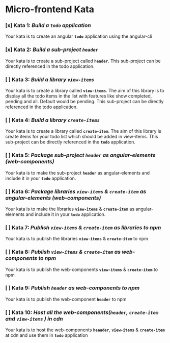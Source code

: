 # Micro-frontend Kata

### [x] Kata 1: _Build a `todo` application_

Your kata is to create an angular **`todo`** application using the angular-cli

### [x] Kata 2: _Build a sub-project `header`_

Your kata is to create a sub-project called **`header`**. This sub-project can be directly referenced in the todo application.

### [ ] Kata 3: _Build a library `view-items`_

Your kata is to create a library called **`view-items`**. The aim of this library is to display all the todo items in the list with features like show completed, pending and all. Default would be pending. This sub-project can be directly referenced in the todo application.

### [ ] Kata 4: _Build a library `create-items`_

Your kata is to create a library called **`create-item`**. The aim of this library is create items for your todo list which should be added in view-items. This sub-project can be directly referenced in the **`todo`** application.

### [ ] Kata 5: _Package sub-project `header` as angular-elements (web-components)_

Your kata is to make the sub-project **`header`** as angular-elements and include it in your **`todo`** application.

### [ ] Kata 6: _Package libraries `view-items` & `create-item` as angular-elements (web-components)_

Your kata is to make the libraries **`view-items`** & **`create-item`** as angular-elements and include it in your **`todo`** application.

### [ ] Kata 7: _Publish `view-items` & `create-item` as libraries to npm_

Your kata is to publish the libraries **`view-items`** & **`create-item`** to npm

### [ ] Kata 8: _Publish `view-items` & `create-item` as web-components to npm_

Your kata is to publish the web-components **`view-items`** & **`create-item`** to npm

### [ ] Kata 9: _Publish `header` as web-components to npm_

Your kata is to publish the web-component **`header`** to npm

### [ ] Kata 10: _Host all the web-components(`header`, `create-item` and `view-items` ) in cdn_

Your kata is to host the web-components **`heaader`**, **`view-items`** & **`create-item`** at cdn and use them in **`todo`** application
